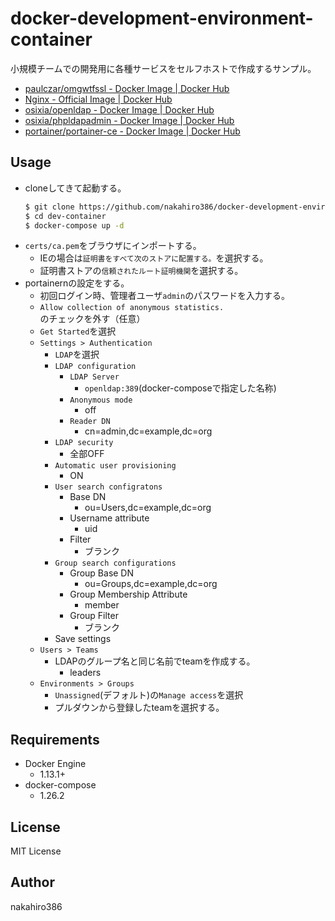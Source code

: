 # docker-development-environment-container

小規模チームでの開発用に各種サービスをセルフホストで作成するサンプル。

* [paulczar/omgwtfssl - Docker Image | Docker Hub](https://hub.docker.com/r/paulczar/omgwtfssl)
* [Nginx - Official Image | Docker Hub](https://hub.docker.com/_/nginx)
* [osixia/openldap - Docker Image | Docker Hub](https://hub.docker.com/r/osixia/openldap)
* [osixia/phpldapadmin - Docker Image | Docker Hub](https://hub.docker.com/r/osixia/phpldapadmin)
* [portainer/portainer-ce - Docker Image | Docker Hub](https://hub.docker.com/r/portainer/portainer-ce)

## Usage

* cloneしてきて起動する。
    ```sh
    $ git clone https://github.com/nakahiro386/docker-development-environment-container.git dev-container
    $ cd dev-container
    $ docker-compose up -d
    ```
* `certs/ca.pem`をブラウザにインポートする。
    * IEの場合は`証明書をすべて次のストアに配置する。`を選択する。
    * 証明書ストアの`信頼されたルート証明機関`を選択する。
* portainernの設定をする。
    * 初回ログイン時、管理者ユーザ`admin`のパスワードを入力する。
    * `Allow collection of anonymous statistics.`のチェックを外す（任意）
    * `Get Started`を選択
    * `Settings > Authentication`
        * `LDAP`を選択
        * `LDAP configuration`
            * `LDAP Server`
                * `openldap:389`(docker-composeで指定した名称)
            * `Anonymous mode`
                * off
            * `Reader DN`
                * cn=admin,dc=example,dc=org
        * `LDAP security`
            * 全部OFF
        * `Automatic user provisioning`
            * ON
        * `User search configratons`
            * Base DN
                * ou=Users,dc=example,dc=org
            * Username attribute
                * uid
            * Filter
                * ブランク
        * `Group search configurations`
            * Group Base DN
                * ou=Groups,dc=example,dc=org
            * Group Membership Attribute 
                * member
            * Group Filter
                * ブランク
        * Save settings
    * `Users > Teams`
        * LDAPのグループ名と同じ名前でteamを作成する。
            * leaders
    * `Environments > Groups`
        * `Unassigned`(デフォルト)の`Manage access`を選択
        * プルダウンから登録したteamを選択する。


## Requirements

* Docker Engine
    * 1.13.1+
* docker-compose
    * 1.26.2

## License

MIT License

## Author

nakahiro386

